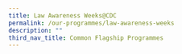 ```yaml
---
title: Law Awareness Weeks@CDC
permalink: /our-programmes/law-awareness-weeks
description: ""
third_nav_title: Common Flagship Programmes
---
```

